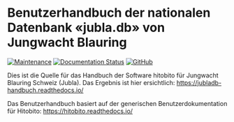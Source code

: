 # Benutzerhandbuch der nationalen Datenbank «jubla.db» von Jungwacht Blauring


[![Maintenance](https://img.shields.io/badge/Maintained%3F-yes-green.svg)](https://GitHub.com/jubla-ch/handbuch-jubladb-hitobito/graphs/commit-activity)
[![Documentation Status](https://readthedocs.org/projects/jubladb-handbuch/badge/?version=latest)](https://jubladb-handbuch.readthedocs.io/de/latest/?badge=latest)
[![GitHub](https://img.shields.io/github/license/jubla-ch/handbuch-jubladb-hitobito)](https://github.com/jubla-ch/handbuch-jubladb-hitobito/blob/master/LICENSE)


Dies ist die Quelle für das Handbuch der Software hitobito für Jungwacht Blauring Schweiz (Jubla). Das Ergebnis ist hier ersichtlich: https://jubladb-handbuch.readthedocs.io/

Das Benutzerhandbuch basiert auf der generischen Benutzerdokumentation für Hitobito: https://hitobito.readthedocs.io/ 


